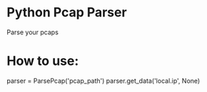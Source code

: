 # Python Pcap Parser
Parse your pcaps

# How to use:
parser = ParsePcap('pcap_path')
parser.get_data('local.ip', None)
